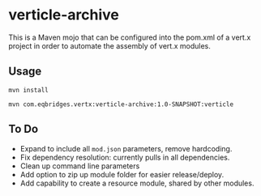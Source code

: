 # verticle-archive

This is a Maven mojo that can be configured into the pom.xml of a vert.x project in order to automate the assembly of vert.x modules.

## Usage

`mvn install`

`mvn com.eqbridges.vertx:verticle-archive:1.0-SNAPSHOT:verticle`

## To Do

* Expand to include all `mod.json` parameters, remove hardcoding.
* Fix dependency resolution: currently pulls in all dependencies.
* Clean up command line parameters
* Add option to zip up module folder for easier release/deploy.
* Add capability to create a resource module, shared by other modules.


